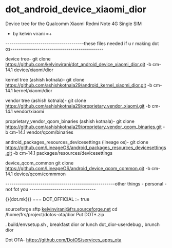 # dot_android_device_xiaomi_dior
Device tree for the Qualcomm Xiaomi Redmi Note 4G Single SIM
- by kelvin virani =+




--------------------------------------these files needed if u r making dot os---------------------------------------------

 
 
device tree-
git clone https://github.com/kelvinvirani/dot_android_device_xiaomi_dior.git -b cm-14.1 device/xiaomi/dior


kernel tree (ashish kotnala)-
git clone https://github.com/ashishkotnala29/android_kernel_xiaomi_dior.git -b cm-14.1 kernel/xiaomi/dior


vendor tree (ashish kotnala)-
git clone https://github.com/ashishkotnala29/proprietary_vendor_xiaomi.git -b cm-14.1 vendor/xiaomi

proprietary_vendor_qcom_binaries (ashish kotnala)-
git clone https://github.com/ashishkotnala29/proprietary_vendor_qcom_binaries.git -b cm-14.1 vendor/qcom/binaries


android_packages_resources_devicesettings  (lineage os)-
git clone https://github.com/LineageOS/android_packages_resources_devicesettings.git -b cm-14.1 packages/resources/devicesettings


device_qcom_common
git clone https://github.com/LineageOS/android_device_qcom_common.git -b cm-14.1 device/qcom/commmon

-----------------------------------------------------other things - personal - not fot you --------------------------------

{}{dot.mk}{} ===  DOT_OFFICIAL := true   


sourceforge
sftp kelvinvirani@frs.sourceforge.net
cd /home/frs/project/dotos-ota/dior
Put DOT*.zip

. build/envsetup.sh  ,  breakfast dior or lunch dot_dior-userdebug  ,  brunch dior
 
Dot OTA-
https://github.com/DotOS/services_apps_ota


